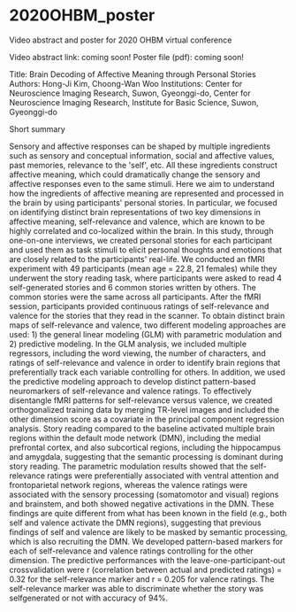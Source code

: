 # 2020OHBM_poster
Video abstract and poster for 2020 OHBM virtual conference

Video abstract link: coming soon!
Poster file (pdf): coming soon!

Title: Brain Decoding of Affective Meaning through Personal Stories
Authors: Hong-Ji Kim, Choong-Wan Woo
Institutions: Center for Neuroscience Imaging Research, Suwon, Gyeonggi-do, Center for Neuroscience Imaging
Research, Institute for Basic Science, Suwon, Gyeonggi-do


Short summary

  Sensory and affective responses can be shaped by multiple ingredients such as sensory and conceptual
information, social and affective values, past memories, relevance to the 'self', etc. All these ingredients
construct affective meaning, which could dramatically change the sensory and affective responses even to the
same stimuli. Here we aim to understand how the ingredients of affective meaning are represented and
processed in the brain by using participants' personal stories. In particular, we focused on identifying distinct
brain representations of two key dimensions in affective meaning, self-relevance and valence, which are
known to be highly correlated and co-localized within the brain.
  In this study, through one-on-one interviews, we created personal stories for each participant and
used them as task stimuli to elicit personal thoughts and emotions that are closely related to the participants'
real-life. We conducted an fMRI experiment with 49 participants (mean age = 22.8, 21 females)
while they underwent the story reading task, where participants were asked to read 4 self-generated stories
and 6 common stories written by others. The common stories were the same across all participants. After the
fMRI session, participants provided continuous ratings of self-relevance and valence for the stories that they
read in the scanner.
  To obtain distinct brain maps of self-relevance and valence, two different modeling approaches are
used: 1) the general linear modeling (GLM) with parametric modulation and 2) predictive modeling. In the GLM
analysis, we included multiple regressors, including the word viewing, the number of characters, and ratings of
self-relevance and valence in order to identify brain regions that preferentially track each variable controlling
for others. In addition, we used the predictive modeling approach to develop distinct pattern-based
neuromarkers of self-relevance and valence ratings. To effectively disentangle fMRI patterns for self-relevance
versus valence, we created orthogonalized training data by merging TR-level images and included the other dimension score as a covariate in the principal component regression analysis.
  Story reading compared to the baseline activated multiple brain regions within the default mode
network (DMN), including the medial prefrontal cortex, and also subcortical regions, including the
hippocampus and amygdala, suggesting that the semantic processing is dominant during story reading. The
parametric modulation results showed that the self-relevance ratings were preferentially
associated with ventral attention and frontoparietal network regions, whereas the valence ratings were
associated with the sensory processing (somatomotor and visual) regions and brainstem, and both showed
negative activations in the DMN. These findings are quite different from what has been known in the field (e.g.,
both self and valence activate the DMN regions), suggesting that previous findings of self and valence are likely
to be masked by semantic processing, which is also recruiting the DMN.
  We developed pattern-based markers for each of self-relevance and valence ratings
controlling for the other dimension. The predictive performances with the leave-one-participant-out crossvalidation
were r (correlation between actual and predicted ratings) = 0.32 for the self-relevance marker and r
= 0.205 for valence ratings. The self-relevance marker was able to discriminate whether the story was selfgenerated
or not with accuracy of 94%. 



